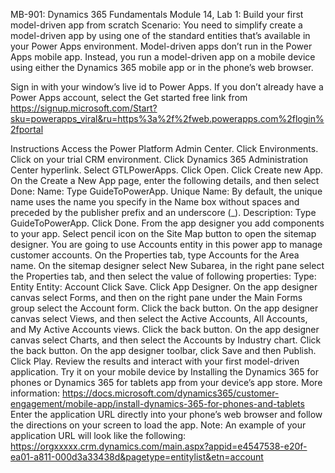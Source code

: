 MB-901: Dynamics 365 Fundamentals
Module 14, Lab 1: Build your first model-driven app from scratch
Scenario: You need to simplify create a model-driven app by using one of the standard entities that’s available in your Power Apps environment. Model-driven apps don’t run in the Power Apps mobile app. Instead, you run a model-driven app on a mobile device using either the Dynamics 365 mobile app or in the phone’s web browser.

Sign in with your window’s live id to Power Apps. If you don’t already have a Power Apps account, select the Get started free link from https://signup.microsoft.com/Start?sku=powerapps_viral&ru=https%3a%2f%2fweb.powerapps.com%2flogin%2fportal

Instructions
Access the Power Platform Admin Center.
Click Environments.
Click on your trial CRM environment.
Click Dynamics 365 Administration Center hyperlink.
Select GTLPowerApps.
Click Open.
Click Create new App.
On the Create a New App page, enter the following details, and then select Done:
Name: Type GuideToPowerApp.
Unique Name: By default, the unique name uses the name you specify in the Name box without spaces and preceded by the publisher prefix and an underscore (_).
Description: Type GuideToPowerApp.
Click Done.
From the app designer you add components to your app. Select pencil icon on the Site Map button to open the sitemap designer.
You are going to use Accounts entity in this power app to manage customer accounts.
On the Properties tab, type Accounts for the Area name.
On the sitemap designer select New Subarea, in the right pane select the Properties tab, and then select the value of following properties:
Type: Entity
Entity: Account
Click Save.
Click App Designer.
On the app designer canvas select Forms, and then on the right pane under the Main Forms group select the Account form.
Click the back button.
On the app designer canvas select Views, and then select the Active Accounts, All Accounts, and My Active Accounts views.
Click the back button.
On the app designer canvas select Charts, and then select the Accounts by Industry chart.
Click the back button.
On the app designer toolbar, click Save and then Publish.
Click Play.
Review the results and interact with your first model-driven application.
Try it on your mobile device by Installing the Dynamics 365 for phones or Dynamics 365 for tablets app from your device’s app store. More information: https://docs.microsoft.com/dynamics365/customer-engagement/mobile-app/install-dynamics-365-for-phones-and-tablets
Enter the application URL directly into your phone’s web browser and follow the directions on your screen to load the app. Note: An example of your application URL will look like the following: https://orgxxxxx.crm.dynamics.com/main.aspx?appid=e4547538-e20f-ea01-a811-000d3a33438d&pagetype=entitylist&etn=account